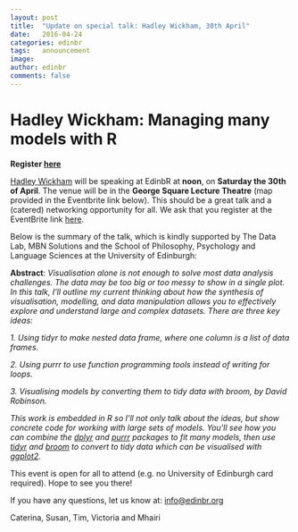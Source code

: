 ```yaml
---
layout: post
title:  "Update on special talk: Hadley Wickham, 30th April"
date:   2016-04-24
categories: edinbr
tags:   announcement
image:
author: edinbr
comments: false
---
```


# Hadley Wickham: Managing many models with R 

**Register [here](https://www.eventbrite.co.uk/e/edinbr-special-session-guest-hadley-wickham-tickets-24055271966)**

[Hadley Wickham](http://hadley.nz) will be speaking at EdinbR at **noon**, on **Saturday the 30th of April**. The venue will be in the **George Square Lecture Theatre** (map provided in the Eventbrite link below). This should be a great talk and a (catered) networking opportunity for all. We ask that you register at the EventBrite link [here](https://www.eventbrite.co.uk/e/edinbr-special-session-guest-hadley-wickham-tickets-24055271966). 

Below is the summary of the talk, which is kindly supported by The Data Lab, MBN Solutions and the School of Philosophy, Psychology and Language Sciences at the University of Edinburgh:


**Abstract**: *Visualisation alone is not enough to solve most data analysis challenges. The data may be too big or too messy to show in a single plot. In this talk, I'll outline my current thinking about how the synthesis of visualisation, modelling, and data manipulation allows you to effectively explore and understand large and complex datasets. There are three key ideas:* 

*1. Using tidyr to make nested data frame, where one column is a list of data frames.*

*2. Using purrr to use function programming tools instead of writing for loops.*

*3. Visualising models by converting them to tidy data with broom, by David Robinson.* 

*This work is embedded in R so I'll not only talk about the ideas, but show concrete code for working with large sets of models. You'll see how you can combine the [dplyr](https://cran.rstudio.com/web/packages/dplyr) and [purrr](https://cran.rstudio.com/web/packages/purrr) packages to fit many models, then use [tidyr](https://cran.rstudio.com/web/packages/tidyr) and [broom](https://cran.rstudio.com/web/packages/broom) to convert to tidy data which can be visualised with [ggplot2](http://cran.rstudio.com/web/packages/ggplot2).*


This event is open for all to attend (e.g. no University of Edinburgh card required). Hope to see you there!

If you have any questions, let us know at: [info@edinbr.org](mailto:info@edinbr.org)

Caterina, Susan, Tim, Victoria and Mhairi
